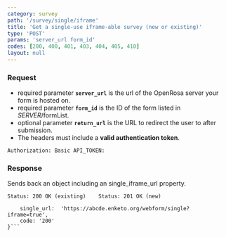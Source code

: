 ```yaml
---
category: survey
path: '/survey/single/iframe'
title: 'Get a single-use iframe-able survey (new or existing)'
type: 'POST'
params: 'server_url form_id'
codes: [200, 400, 401, 403, 404, 405, 410]
layout: null
---
```


### Request

* required parameter **`server_url`** is the url of the OpenRosa server your form is hosted on.
* required parameter **`form_id`** is the ID of the form listed in _SERVER_/formList.
* optional parameter **`return_url`** is the URL to redirect the user to after submission.
* The headers must include a **valid authentication token**.

```Authorization: Basic API_TOKEN:```

### Response

Sends back an object including an single_iframe_url property.

```Status: 200 OK (existing)    Status: 201 OK (new)```
```{
    single_url:  'https://abcde.enketo.org/webform/single?iframe=true',
    code: '200'
}```
